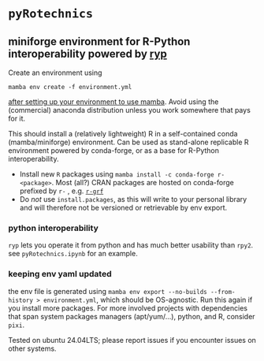 # `pyRotechnics`

## miniforge environment for R-Python interoperability powered by [ryp](https://github.com/Wainberg/ryp)

Create an environment using

```
mamba env create -f environment.yml
```
[after setting up your environment to use mamba](https://mamba.readthedocs.io/en/latest/installation/mamba-installation.html#fresh-install-recommended). Avoid using the (commercial) anaconda distribution unless you work somewhere that pays for it.

This should install a (relatively lightweight) R in a self-contained conda (mamba/miniforge) environment. Can be used as stand-alone replicable R environment powered by conda-forge, or as a base for R-Python interoperability. 

- Install new `R` packages using `mamba install -c conda-forge r-<package>`. Most (all?) CRAN packages are hosted on conda-forge prefixed by `r-` , e.g. [`r-grf`](https://github.com/conda-forge/r-grf-feedstock)
- Do *not* use `install.packages`, as this will write to your personal library and will therefore not be versioned or retrievable by env export. 

### python interoperability

`ryp` lets you operate it from python and has much better usability than `rpy2`. see `pyRotechnics.ipynb` for an example.

### keeping env yaml updated

the env file is generated using `mamba env export --no-builds --from-history > environment.yml`, which should be OS-agnostic. Run this again if you install more packages. For more involved projects with dependencies that span system packages managers (apt/yum/...), python, and R, consider `pixi`.

Tested on ubuntu 24.04LTS; please report issues if you encounter issues on other systems.
